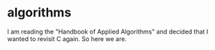 algorithms
==========

I am reading the "Handbook of Applied Algorithms" and decided that I wanted to revisit C again.  So here we are.  
